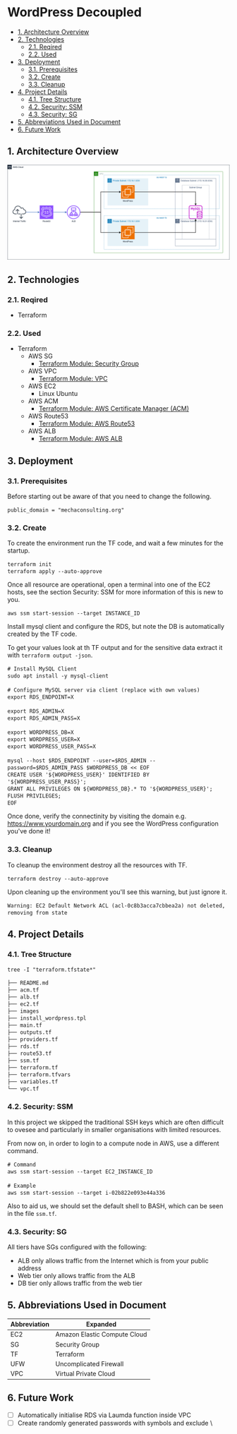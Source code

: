 # WordPress Decoupled

- [1. Architecture Overview](#1-architecture-overview)
- [2. Technologies](#2-technologies)
  - [2.1. Reqired](#21-reqired)
  - [2.2. Used](#22-used)
- [3. Deployment](#3-deployment)
  - [3.1. Prerequisites](#31-prerequisites)
  - [3.2. Create](#32-create)
  - [3.3. Cleanup](#33-cleanup)
- [4. Project Details](#4-project-details)
  - [4.1. Tree Structure](#41-tree-structure)
  - [4.2. Security: SSM](#42-security-ssm)
  - [4.3. Security: SG](#43-security-sg)
- [5. Abbreviations Used in Document](#5-abbreviations-used-in-document)
- [6. Future Work](#6-future-work)

## 1. Architecture Overview

![wp-decoupled.drawio](images/wp-decoupled.drawio.png)

## 2. Technologies

### 2.1. Reqired

- Terraform

### 2.2. Used

- Terraform
  - AWS SG
    - [Terraform Module: Security Group](https://registry.terraform.io/modules/terraform-aws-modules/security-group/aws/latest)
  - AWS VPC
    - [Terraform Module: VPC](https://registry.terraform.io/modules/terraform-aws-modules/vpc/aws/latest)
  - AWS EC2
    - Linux Ubuntu
  - AWS ACM
    - [Terraform Module: AWS Certificate Manager (ACM)](https://registry.terraform.io/modules/terraform-aws-modules/acm/aws/latest)
  - AWS Route53
    - [Terraform Module: AWS Route53](https://registry.terraform.io/modules/terraform-aws-modules/route53/aws/latest)
  - AWS ALB
    - [Terraform Module: AWS ALB](https://registry.terraform.io/modules/terraform-aws-modules/alb/aws/latest)

## 3. Deployment

### 3.1. Prerequisites

Before starting out be aware of that you need to change the following.

```shell
public_domain = "mechaconsulting.org"
```

### 3.2. Create

To create the environment run the TF code, and wait a few minutes for the startup.

```shell
terraform init
terraform apply --auto-approve
```

Once all resource are operational, open a terminal into one of the EC2 hosts, see the section Security: SSM for more information of this is new to you.

```shel
aws ssm start-session --target INSTANCE_ID
```

Install mysql client and configure the RDS, but note the DB is automatically created by the TF code.

To get your values look at th TF output and for the sensitive data extract it with `terraform output -json`.

```shell
# Install MySQL Client
sudo apt install -y mysql-client

# Configure MySQL server via client (replace with own values)
export RDS_ENDPOINT=X

export RDS_ADMIN=X
export RDS_ADMIN_PASS=X

export WORDPRESS_DB=X
export WORDPRESS_USER=X
export WORDPRESS_USER_PASS=X

mysql --host $RDS_ENDPOINT --user=$RDS_ADMIN --password=$RDS_ADMIN_PASS $WORDPRESS_DB << EOF
CREATE USER '${WORDPRESS_USER}' IDENTIFIED BY '${WORDPRESS_USER_PASS}';
GRANT ALL PRIVILEGES ON ${WORDPRESS_DB}.* TO '${WORDPRESS_USER}';
FLUSH PRIVILEGES;
EOF
```

Once done, verify the connectinity by visiting the domain e.g. https://www.yourdomain.org and if you see the WordPress configuration you've done it!

### 3.3. Cleanup

To cleanup the environment destroy all the resources with TF.

```shell
terraform destroy --auto-approve
```

Upon cleaning up the environment you'll see this warning, but just ignore it.

```shell
Warning: EC2 Default Network ACL (acl-0c8b3acca7cbbea2a) not deleted, removing from state
```

## 4. Project Details

### 4.1. Tree Structure

```shell
tree -I "terraform.tfstate*"
```

```shell
├── README.md
├── acm.tf
├── alb.tf
├── ec2.tf
├── images
├── install_wordpress.tpl
├── main.tf
├── outputs.tf
├── providers.tf
├── rds.tf
├── route53.tf
├── ssm.tf
├── terraform.tf
├── terraform.tfvars
├── variables.tf
└── vpc.tf
```

### 4.2. Security: SSM

In this project we skipped the traditional SSH keys which are often difficult to ovesee and particularly in smaller organisations with limited resources.

From now on, in order to login to a compute node in AWS, use a different command.

```shell
# Command
aws ssm start-session --target EC2_INSTANCE_ID

# Example
aws ssm start-session --target i-02b822e093e44a336
```

Also to aid us, we should set the default shell to BASH, which can be seen in the file `ssm.tf`.

### 4.3. Security: SG

All tiers have SGs configured with the following:

- ALB only allows traffic from the Internet which is from your public address
- Web tier only allows traffic from the ALB
- DB tier only allows traffic from the web tier

## 5. Abbreviations Used in Document

| Abbreviation | Expanded                     |
| ------------ | ---------------------------- |
| EC2          | Amazon Elastic Compute Cloud |
| SG           | Security Group               |
| TF           | Terraform                    |
| UFW          | Uncomplicated Firewall       |
| VPC          | Virtual Private Cloud        |

## 6. Future Work

- [ ] Automatically initialise RDS via Laumda function inside VPC
- [ ] Create randomly generated passwords with symbols and exclude \
